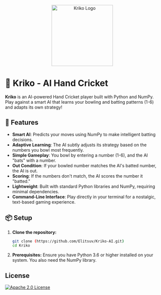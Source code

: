 <p align="center">
  <img src="ki.png" alt="Kriko Logo" width="200">
</p>

# 🏏 Kriko - AI Hand Cricket

**Kriko** is an AI-powered Hand Cricket player built with Python and NumPy. Play against a smart AI that learns your bowling and batting patterns (1-6) and adapts its own strategy!


## 🚀 Features

- **Smart AI**: Predicts your moves using NumPy to make intelligent batting decisions.
- **Adaptive Learning**: The AI subtly adjusts its strategy based on the numbers you bowl most frequently.
- **Simple Gameplay**: You bowl by entering a number (1-6), and the AI "bats" with a number.
- **Out Condition**: If your bowled number matches the AI's batted number, the AI is out.
- **Scoring**: If the numbers don't match, the AI scores the number it "batted."
- **Lightweight**: Built with standard Python libraries and NumPy, requiring minimal dependencies.
- **Command-Line Interface**: Play directly in your terminal for a nostalgic, text-based gaming experience.

## 📦 Setup

1. **Clone the repository:**
   ```sh
   git clone (https://github.com/Elitsuv/Kriko-AI.git)
   cd Kriko

2. **Prerequisites:**
Ensure you have Python 3.6 or higher installed on your system. You also need the NumPy library.

## License 
[![Apache 2.0 License](https://img.shields.io/badge/License-Apache%202.0-blue.svg)](https://opensource.org/licenses/Apache-2.0)
